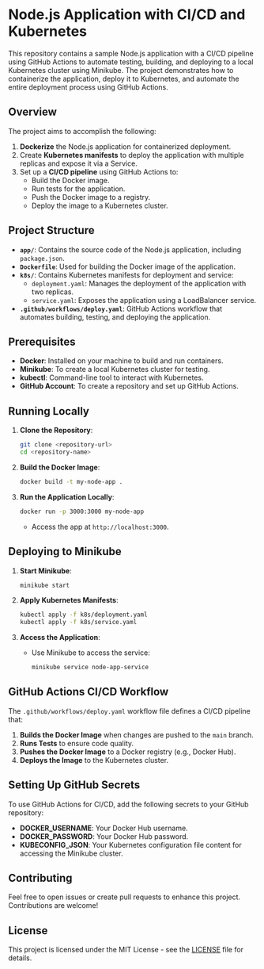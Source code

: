 # Node.js Application with CI/CD and Kubernetes

This repository contains a sample Node.js application with a CI/CD pipeline using GitHub Actions to automate testing, building, and deploying to a local Kubernetes cluster using Minikube. The project demonstrates how to containerize the application, deploy it to Kubernetes, and automate the entire deployment process using GitHub Actions.

## Overview

The project aims to accomplish the following:

1. **Dockerize** the Node.js application for containerized deployment.
2. Create **Kubernetes manifests** to deploy the application with multiple replicas and expose it via a Service.
3. Set up a **CI/CD pipeline** using GitHub Actions to:
   - Build the Docker image.
   - Run tests for the application.
   - Push the Docker image to a registry.
   - Deploy the image to a Kubernetes cluster.

## Project Structure

- **`app/`**: Contains the source code of the Node.js application, including `package.json`.
- **`Dockerfile`**: Used for building the Docker image of the application.
- **`k8s/`**: Contains Kubernetes manifests for deployment and service:
  - `deployment.yaml`: Manages the deployment of the application with two replicas.
  - `service.yaml`: Exposes the application using a LoadBalancer service.
- **`.github/workflows/deploy.yaml`**: GitHub Actions workflow that automates building, testing, and deploying the application.

## Prerequisites

- **Docker**: Installed on your machine to build and run containers.
- **Minikube**: To create a local Kubernetes cluster for testing.
- **kubectl**: Command-line tool to interact with Kubernetes.
- **GitHub Account**: To create a repository and set up GitHub Actions.

## Running Locally

1. **Clone the Repository**:
   ```sh
   git clone <repository-url>
   cd <repository-name>
   ```

2. **Build the Docker Image**:
   ```sh
   docker build -t my-node-app .
   ```

3. **Run the Application Locally**:
   ```sh
   docker run -p 3000:3000 my-node-app
   ```
   - Access the app at `http://localhost:3000`.

## Deploying to Minikube

1. **Start Minikube**:
   ```sh
   minikube start
   ```

2. **Apply Kubernetes Manifests**:
   ```sh
   kubectl apply -f k8s/deployment.yaml
   kubectl apply -f k8s/service.yaml
   ```

3. **Access the Application**:
   - Use Minikube to access the service:
     ```sh
     minikube service node-app-service
     ```

## GitHub Actions CI/CD Workflow

The `.github/workflows/deploy.yaml` workflow file defines a CI/CD pipeline that:

1. **Builds the Docker Image** when changes are pushed to the `main` branch.
2. **Runs Tests** to ensure code quality.
3. **Pushes the Docker Image** to a Docker registry (e.g., Docker Hub).
4. **Deploys the Image** to the Kubernetes cluster.

## Setting Up GitHub Secrets

To use GitHub Actions for CI/CD, add the following secrets to your GitHub repository:

- **DOCKER_USERNAME**: Your Docker Hub username.
- **DOCKER_PASSWORD**: Your Docker Hub password.
- **KUBECONFIG_JSON**: Your Kubernetes configuration file content for accessing the Minikube cluster.

## Contributing

Feel free to open issues or create pull requests to enhance this project. Contributions are welcome!

## License

This project is licensed under the MIT License - see the [LICENSE](LICENSE) file for details.

